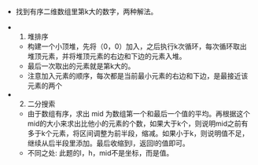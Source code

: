 * 找到有序二维数组里第k大的数字，两种解法。
* 1. 堆排序

  * 构建一个小顶堆，先将（0，0）加入，之后执行k次循环，每次循环取出堆顶元素，并将堆顶元素的右边和下边的元素入堆。
  * 最后一次取出的元素就是第k大的。
  * 注意加入元素的顺序，每次都是当前最小元素的右边和下边，是最接近该元素的两个

* 2. 二分搜索
  * 由于数组有序，求出 mid 为数组第一个和最后一个值的平均。再根据这个mid的大小来求出比他小的元素的个数，如果大于k个，则说明mid之前有多于k个元素，将区间调整为前半段，缩减。如果小于k，则说明值不足，继续从后半段里添加。最后收缩到l，返回l的值即可。
  * 不同之处: 此题的l，h，mid不是坐标，而是值。

